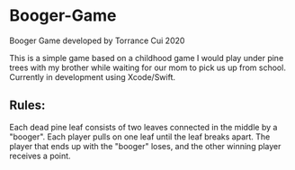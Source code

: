# Booger-Game
Booger Game developed by Torrance Cui 2020

This is a simple game based on a childhood game I would play under pine trees with my brother while waiting for our mom to pick us up from school. 
Currently in development using Xcode/Swift. 

## Rules: 
Each dead pine leaf consists of two leaves connected in the middle by a "booger". Each player pulls on one leaf until the leaf breaks apart.
The player that ends up with the "booger" loses, and the other winning player receives a point. 
